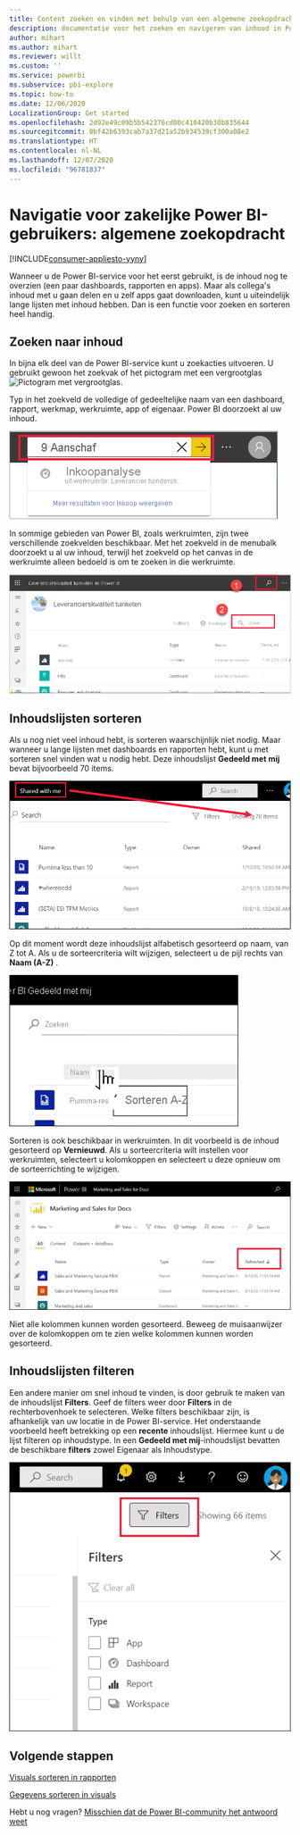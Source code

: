 ```yaml
---
title: Content zoeken en vinden met behulp van een algemene zoekopdracht
description: documentatie voor het zoeken en navigeren van inhoud in Power BI-service
author: mihart
ms.author: mihart
ms.reviewer: willt
ms.custom: ''
ms.service: powerbi
ms.subservice: pbi-explore
ms.topic: how-to
ms.date: 12/06/2020
LocalizationGroup: Get started
ms.openlocfilehash: 2d92e49c09b5b542376cd00c410420b30b835644
ms.sourcegitcommit: 0bf42b6393cab7a37d21a52b934539cf300a08e2
ms.translationtype: HT
ms.contentlocale: nl-NL
ms.lasthandoff: 12/07/2020
ms.locfileid: "96781837"
---
```

# <a name="navigation-for-power-bi-business-users-global-search"></a>Navigatie voor zakelijke Power BI-gebruikers: algemene zoekopdracht

[!INCLUDE[consumer-appliesto-yyny](../includes/consumer-appliesto-yyny.md)]



Wanneer u de Power BI-service voor het eerst gebruikt, is de inhoud nog te overzien (een paar dashboards, rapporten en apps). Maar als collega's inhoud met u gaan delen en u zelf apps gaat downloaden, kunt u uiteindelijk lange lijsten met inhoud hebben. Dan is een functie voor zoeken en sorteren heel handig.

## <a name="searching-for-content"></a>Zoeken naar inhoud
 In bijna elk deel van de Power BI-service kunt u zoekacties uitvoeren. U gebruikt gewoon het zoekvak of het pictogram met een vergrootglas ![Pictogram met vergrootglas](./media/end-user-search-sort/power-bi-search-icon.png).

 Typ in het zoekveld de volledige of gedeeltelijke naam van een dashboard, rapport, werkmap, werkruimte, app of eigenaar. Power BI doorzoekt al uw inhoud. 

 ![Schermopname van het zoekveld met het woord Inkoop ingevoerd.](./media/end-user-search-sort/power-bi-search-field.png) 

 In sommige gebieden van Power BI, zoals werkruimten, zijn twee verschillende zoekvelden beschikbaar. Met het zoekveld in de menubalk doorzoekt u al uw inhoud, terwijl het zoekveld op het canvas in de werkruimte alleen bedoeld is om te zoeken in die werkruimte.

 ![zoeken binnen een werkruimte](./media/end-user-search-sort/power-bi-search-fields.png) 

## <a name="sorting-content-lists"></a>Inhoudslijsten sorteren

Als u nog niet veel inhoud hebt, is sorteren waarschijnlijk niet nodig.  Maar wanneer u lange lijsten met dashboards en rapporten hebt, kunt u met sorteren snel vinden wat u nodig hebt. Deze inhoudslijst **Gedeeld met mij** bevat bijvoorbeeld 70 items. 

![inhoudslijst Gedeeld met mij](./media/end-user-search-sort/power-bi-a-to-z.png)

Op dit moment wordt deze inhoudslijst alfabetisch gesorteerd op naam, van Z tot A. Als u de sorteercriteria wilt wijzigen, selecteert u de pijl rechts van **Naam (A-Z)** .

![Vervolgkeuzelijst Sorteren](./media/end-user-search-sort/power-bi-sort-z-to-a.png)


Sorteren is ook beschikbaar in werkruimten. In dit voorbeeld is de inhoud gesorteerd op **Vernieuwd**. Als u sorteercriteria wilt instellen voor werkruimten, selecteert u kolomkoppen en selecteert u deze opnieuw om de sorteerrichting te wijzigen. 


![een rapport zoeken](./media/end-user-search-sort/power-bi-refreshed.png)

Niet alle kolommen kunnen worden gesorteerd. Beweeg de muisaanwijzer over de kolomkoppen om te zien welke kolommen kunnen worden gesorteerd.

## <a name="filtering-content-lists"></a>Inhoudslijsten filteren
Een andere manier om snel inhoud te vinden, is door gebruik te maken van de inhoudslijst **Filters**. Geef de filters weer door **Filters** in de rechterbovenhoek te selecteren. Welke filters beschikbaar zijn, is afhankelijk van uw locatie in de Power BI-service.  Het onderstaande voorbeeld heeft betrekking op een **recente** inhoudslijst.  Hiermee kunt u de lijst filteren op inhoudstype.  In een **Gedeeld met mij**-inhoudslijst bevatten de beschikbare **filters** zowel Eigenaar als Inhoudstype.

![Schermopname van filter op inhoudslijst.](./media/end-user-search-sort/power-bi-sort-filters.png)


## <a name="next-steps"></a>Volgende stappen
[Visuals sorteren in rapporten](end-user-change-sort.md)

[Gegevens sorteren in visuals](end-user-change-sort.md)

Hebt u nog vragen? [Misschien dat de Power BI-community het antwoord weet](https://community.powerbi.com/)
